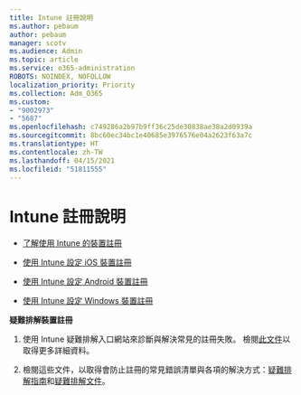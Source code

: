 ```yaml
---
title: Intune 註冊說明
ms.author: pebaum
author: pebaum
manager: scotv
ms.audience: Admin
ms.topic: article
ms.service: o365-administration
ROBOTS: NOINDEX, NOFOLLOW
localization_priority: Priority
ms.collection: Adm_O365
ms.custom:
- "9002973"
- "5687"
ms.openlocfilehash: c749286a2b97b9ff36c25de30838ae38a2d0939a
ms.sourcegitcommit: 8bc60ec34bc1e40685e3976576e04a2623f63a7c
ms.translationtype: HT
ms.contentlocale: zh-TW
ms.lasthandoff: 04/15/2021
ms.locfileid: "51811555"
---
```

# <a name="help-with-intune-enrollment"></a>Intune 註冊說明


- [了解使用 Intune 的裝置註冊](https://docs.microsoft.com/intune/device-enrollment)

- [使用 Intune 設定 iOS 裝置註冊](https://docs.microsoft.com/intune/ios-enroll)

- [使用 Intune 設定 Android 裝置註冊](https://docs.microsoft.com/intune/android-enroll)

- [使用 Intune 設定 Windows 裝置註冊](https://docs.microsoft.com/intune/windows-enroll)

**疑難排解裝置註冊**

1. 使用 Intune 疑難排解入口網站來診斷與解決常見的註冊失敗。 檢閱[此文件](https://docs.microsoft.com/intune/help-desk-operators)以取得更多詳細資料。

2. 檢閱這些文件，以取得會防止註冊的常見錯誤清單與各項的解決方式：[疑難排解指南](https://support.microsoft.com/help/4469913/troubleshooting-windows-device-enrollment-problems-in-microsoft-intune)和[疑難排解文件](https://docs.microsoft.com/intune/troubleshoot-device-enrollment-in-intune)。